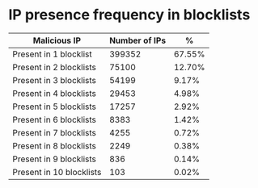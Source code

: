 # IP presence frequency in blocklists
| Malicious IP | Number of IPs | % |
|----|----|----|
| Present in 1 blocklist | 399352 | 67.55% |
| Present in 2 blocklists | 75100 | 12.70% |
| Present in 3 blocklists | 54199 | 9.17% |
| Present in 4 blocklists | 29453 | 4.98% |
| Present in 5 blocklists | 17257 | 2.92% |
| Present in 6 blocklists | 8383 | 1.42% |
| Present in 7 blocklists | 4255 | 0.72% |
| Present in 8 blocklists | 2249 | 0.38% |
| Present in 9 blocklists | 836 | 0.14% |
| Present in 10 blocklists | 103 | 0.02% |
